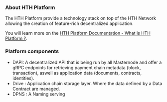 ### About HTH Platform

The HTH Platform provide a technology stack on top of the HTH Network allowing the creation of feature-rich decentralized application. 

You will learn more on the [HTH Platform Documentation - What is HTH Platform ?](https://hthplatform.readme.io/docs/introduction-what-is-hth-platform).

### Platform components

- DAPI: A decentralized API that is being run by all Masternode and offer a gRPC endpoints for retrieving payment chain metadata (block, transaction), aswell as application data (documents, contracts, identities). 
- Drive : Application chain storage layer. Where the data defined by a Data Contract are managed.
- DPNS : A Naming serving

